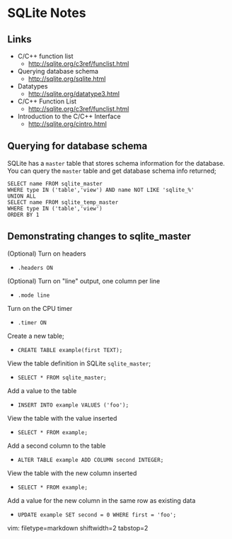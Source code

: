# SQLite Notes #

## Links ##
- C/C++ function list
  - http://sqlite.org/c3ref/funclist.html
- Querying database schema
  - http://sqlite.org/sqlite.html
- Datatypes
  - http://sqlite.org/datatype3.html
- C/C++ Function List
  - http://sqlite.org/c3ref/funclist.html
- Introduction to the C/C++ Interface
  - http://sqlite.org/cintro.html

## Querying for database schema ##
SQLite has a `master` table that stores schema information for the database.
You can query the `master` table and get database schema info returned;

    SELECT name FROM sqlite_master 
    WHERE type IN ('table','view') AND name NOT LIKE 'sqlite_%'
    UNION ALL 
    SELECT name FROM sqlite_temp_master 
    WHERE type IN ('table','view') 
    ORDER BY 1

## Demonstrating changes to sqlite_master ##
(Optional) Turn on headers
- `.headers ON`

(Optional) Turn on "line" output, one column per line
- `.mode line`

Turn on the CPU timer
- `.timer ON`

Create a new table;
- `CREATE TABLE example(first TEXT);`

View the table definition in SQLite `sqlite_master`;
- `SELECT * FROM sqlite_master;`

Add a value to the table
- `INSERT INTO example VALUES ('foo');`

View the table with the value inserted
- `SELECT * FROM example;`

Add a second column to the table
- `ALTER TABLE example ADD COLUMN second INTEGER;`

View the table with the new column inserted
- `SELECT * FROM example;`

Add a value for the new column in the same row as existing data
- `UPDATE example SET second = 0 WHERE first = 'foo';`

vim: filetype=markdown shiftwidth=2 tabstop=2
